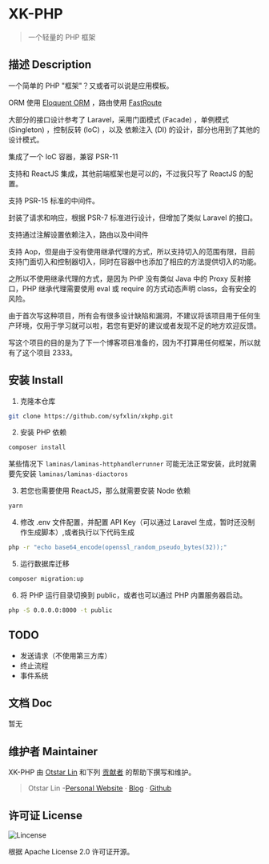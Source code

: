 # XK-PHP

> 一个轻量的 PHP 框架

## 描述 Description

一个简单的 PHP "框架"？又或者可以说是应用模板。

ORM 使用 [Eloquent ORM](https://github.com/illuminate/database) ，路由使用 [FastRoute](https://github.com/nikic/FastRoute)

大部分的接口设计参考了 Laravel，采用门面模式 (Facade) ，单例模式 (Singleton) ，控制反转 (IoC) ，以及 依赖注入 (DI) 的设计，部分也用到了其他的设计模式。

集成了一个 IoC 容器，兼容 PSR-11

支持和 ReactJS 集成，其他前端框架也是可以的，不过我只写了 ReactJS 的配置。

支持 PSR-15 标准的中间件。

封装了请求和响应，根据 PSR-7 标准进行设计，但增加了类似 Laravel 的接口。

支持通过注解设置依赖注入，路由以及中间件

支持 Aop，但是由于没有使用继承代理的方式，所以支持切入的范围有限，目前支持门面切入和控制器切入，同时在容器中也添加了相应的方法提供切入的功能。

之所以不使用继承代理的方式，是因为 PHP 没有类似 Java 中的 Proxy 反射接口，PHP 继承代理需要使用 eval 或 require 的方式动态声明 class，会有安全的风险。

由于首次写这种项目，所有会有很多设计缺陷和漏洞，不建议将该项目用于任何生产环境，仅用于学习就可以啦，若您有更好的建议或者发现不足的地方欢迎反馈。

写这个项目的目的是为了下一个博客项目准备的，因为不打算用任何框架，所以就有了这个项目 2333。

## 安装 Install

1. 克隆本仓库

```bash
git clone https://github.com/syfxlin/xkphp.git
```

2. 安装 PHP 依赖

```bash
composer install
```

某些情况下 `laminas/laminas-httphandlerrunner` 可能无法正常安装，此时就需要先安装 `laminas/laminas-diactoros`

3. 若您也需要使用 ReactJS，那么就需要安装 Node 依赖

```bash
yarn
```

4. 修改 .env 文件配置，并配置 API Key（可以通过 Laravel 生成，暂时还没制作生成脚本）,或者执行以下代码生成

```bash
php -r "echo base64_encode(openssl_random_pseudo_bytes(32));"
```

5. 运行数据库迁移

```bash
composer migration:up
```

6. 将 PHP 运行目录切换到 public，或者也可以通过 PHP 内置服务器启动。

```bash
php -S 0.0.0.0:8000 -t public
```

## TODO

- 发送请求（不使用第三方库）
- 终止流程
- 事件系统

## 文档 Doc

暂无

## 维护者 Maintainer

XK-PHP 由 [Otstar Lin](https://ixk.me/) 和下列 [贡献者](https://github.com/syfxlin/xkphp/graphs/contributors) 的帮助下撰写和维护。

> Otstar Lin -[Personal Website](https://ixk.me/) · [Blog](https://blog.ixk.me/) · [Github](https://github.com/syfxlin)

## 许可证 License

![Lincense](https://img.shields.io/github/license/syfxlin/xkphp.svg?style=flat-square)

根据 Apache License 2.0 许可证开源。
